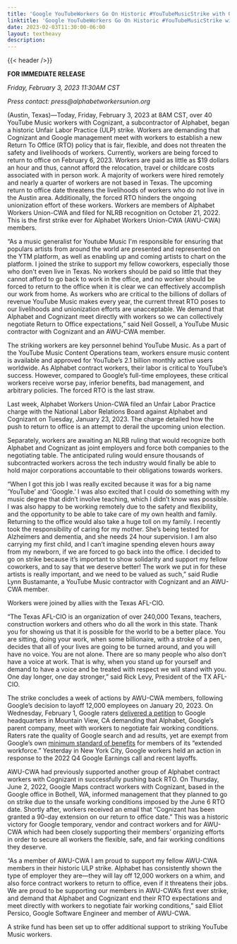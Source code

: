 ```yaml
---
title: 'Google YouTubeWorkers Go On Historic #YouTubeMusicStrike with Overwhelming Support'
linktitle: 'Google YouTubeWorkers Go On Historic #YouTubeMusicStrike with Overwhelming Support'
date: 2023-02-03T11:30:00-06:00
layout: textheavy
description:
---
```


{{< header />}}

**FOR IMMEDIATE RELEASE**

_Friday, February 3, 2023 11:30AM CST_

_Press contact: press@alphabetworkersunion.org_

(Austin, Texas)—Today, Friday, February 3, 2023 at 8AM CST, over 40 YouTube Music workers with Cognizant, a subcontractor of Alphabet, began a historic Unfair Labor Practice (ULP) strike. Workers are demanding that Cognizant and Google management meet with workers to establish a new Return To Office (RTO) policy that is fair, flexible, and does not threaten the safety and livelihoods of workers. Currently, workers are being forced to return to office on February 6, 2023. Workers are paid as little as $19 dollars an hour and thus, cannot afford the relocation, travel or childcare costs associated with in person work. A majority of workers were hired remotely and nearly a quarter of workers are not based in Texas. The upcoming return to office date threatens the livelihoods of workers who do not live in the Austin area. Additionally, the forced RTO hinders the ongoing unionization effort of these workers. Workers are members of Alphabet Workers Union-CWA and filed for NLRB recognition on October 21, 2022. This is the first strike ever for Alphabet Workers Union-CWA (AWU-CWA) members.

“As a music generalist for Youtube Music I'm responsible for ensuring that populars artists from around the world are presented and represented on the YTM platform, as well as enabling up and coming artists to chart on the platform. I joined the strike to support my fellow coworkers, especially those who don't even live in Texas. No workers should be paid so little that they cannot afford to go back to work in the office, and no worker should be forced to return to the office when it is clear we can effectively accomplish our work from home. As workers who are critical to the billions of dollars of revenue YouTube Music makes every year, the current threat RTO poses to our livelihoods and unionization efforts are unacceptable. We demand that Alphabet and Cognizant meet directly with workers so we can collectively negotiate Return to Office expectations,” said Neil Gossell, a YouTube Music contractor with Cognizant and an AWU-CWA member.

The striking workers are key personnel behind YouTube Music. As a part of the YouTube Music Content Operations team, workers ensure music content is available and approved for YouTube’s 2.1 billion monthly active users worldwide. As Alphabet contract workers, their labor is critical to YouTube’s success. However, compared to Google’s full-time employees, these critical workers receive worse pay, inferior benefits, bad management, and arbitrary policies. The forced RTO is the last straw.

Last week, Alphabet Workers Union-CWA filed an Unfair Labor Practice charge with the National Labor Relations Board against Alphabet and Cognizant on Tuesday, January 23, 2023. The charge detailed how the push to return to office is an attempt to derail the upcoming union election.

Separately, workers are awaiting an NLRB ruling that would recognize both Alphabet and Cognizant as joint employers and force both companies to the negotiating table. The anticipated ruling would ensure thousands of subcontracted workers across the tech industry would finally be able to hold major corporations accountable to their obligations towards workers.

“When I got this job I was really excited because it was for a big name ‘YouTube’ and 'Google.’ I was also excited that I could do something with my music degree that didn’t involve teaching, which I didn’t know was possible. I was also happy to be working remotely due to the safety and flexibility, and the opportunity to be able to take care of my own health and family. Returning to the office would also take a huge toll on my family. I recently took the responsibility of caring for my mother. She’s being tested for Alzheimers and dementia, and she needs 24 hour supervision. I am also carrying my first child, and I can’t imagine spending eleven hours away from my newborn, if we are forced to go back into the office. I decided to go on strike because it’s important to show solidarity and support my fellow coworkers, and to say that we deserve better! The work we put in for these artists is really important, and we need to be valued as such,” said Rudie Lynn Bustamante, a YouTube Music contractor with Cognizant and an AWU-CWA member.

Workers were joined by allies with the Texas AFL-CIO.

“The Texas AFL-CIO is an organization of over 240,000 Texans, teachers, construction workers and others who do all the work in this state. Thank you for showing us that it is possible for the world to be a better place. You are sitting, doing your work, when some billionaire, with a stroke of a pen, decides that all of your lives are going to be turned around, and you will have no voice. You are not alone. There are so many people who also don’t have a voice at work. That is why, when you stand up for yourself and demand to have a voice and be treated with respect we will stand with you. One day longer, one day stronger,” said Rick Levy, President of the TX AFL-CIO.

The strike concludes a week of actions by AWU-CWA members, following Google’s decision to layoff 12,000 employees on January 20, 2023. On Wednesday, February 1, Google raters [delivered a petition](https://www.ratersunion.org/) to Google headquarters in Mountain View, CA demanding that Alphabet, Google’s parent company, meet with workers to negotiate fair working conditions. Raters rate the quality of Google search and ad results, yet are exempt from Google’s own [minimum standard of benefits](https://about.google/extended-workforce) for members of its “extended workforce.” Yesterday in New York City, Google workers held an action in response to the 2022 Q4 Google Earnings call and recent layoffs.

AWU-CWA had previously supported another group of Alphabet contract workers with Cognizant in successfully pushing back RTO. On Thursday, June 2, 2022, Google Maps contract workers with Cognizant, based in the Google office in Bothell, WA, informed management that they planned to go on strike due to the unsafe working conditions imposed by the June 6 RTO date. Shortly after, workers received an email that “Cognizant has been granted a 90-day extension on our return to office date.” This was a historic victory for Google temporary, vendor and contract workers and for AWU-CWA which had been closely supporting their members’ organizing efforts in order to secure all workers the flexible, safe, and fair working conditions they deserve.

“As a member of AWU-CWA I am proud to support my fellow AWU-CWA members in their historic ULP strike. Alphabet has consistently shown the type of employer they are—they will lay off 12,000 workers on a whim, and also force contract workers to return to office, even if it threatens their jobs. We are proud to be supporting our members in AWU-CWA’s first ever strike, and demand that Alphabet and Cognizant end their RTO expectations and meet directly with workers to negotiate fair working conditions,” said Elliot Persico, Google Software Engineer and member of AWU-CWA.

A strike fund has been set up to offer additional support to striking YouTube Music workers.
